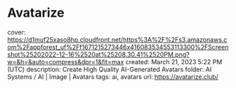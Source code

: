 # Avatarize

cover: https://d1muf25xaso8hp.cloudfront.net/https%3A%2F%2Fs3.amazonaws.com%2Fappforest_uf%2Ff1671215273446x416083534553113300%2FScreenshot%25202022-12-16%2520at%25208.30.41%2520PM.png?w=&h=&auto=compress&dpr=1&fit=max
created: March 21, 2023 5:22 PM (UTC)
description: Create High Quality AI-Generated Avatars
folder: AI Systems / AI | Image | Avatars
tags: ai, avatars
url: https://avatarize.club/